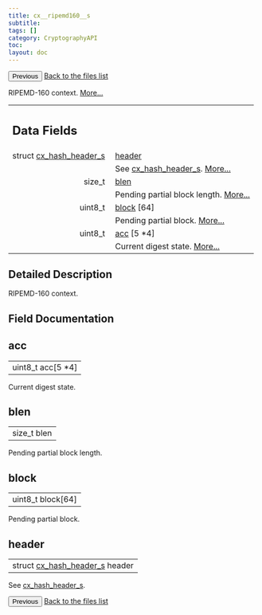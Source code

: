 ```yaml
---
title: cx__ripemd160__s
subtitle:
tags: []
category: CryptographyAPI
toc:
layout: doc
---
```


<button class="uk-button uk-button-default uk-button-small uk-margin-medium-top" onclick="history.back()">Previous</button>
<a class="uk-button uk-button-default uk-button-small uk-margin-medium-top crypto-button" href="../../crypto-api/files">Back to the files list</a>


<p>RIPEMD-160 context.  
 <a href="../cx__ripemd160__s#details">More...</a></p>
<table class="memberdecls">
<tr class="heading"><td colspan="4"><h2 class="groupheader"><a name="pub-attribs"></a>
Data Fields</h2></td></tr>
<tr class="memitem:ad5a251d434baeed078b92d184b5b29d5"><td class="memItemLeft" align="right" valign="top">struct <a class="el" href="../cx__hash__header__s">cx_hash_header_s</a>&#160;</td><td colspan="3" class="memItemRight" valign="bottom"><a class="el" href="../cx__ripemd160__s#ad5a251d434baeed078b92d184b5b29d5">header</a></td></tr>
<tr class="memdesc:ad5a251d434baeed078b92d184b5b29d5"><td class="mdescLeft">&#160;</td><td colspan="3" class="mdescRight">See <a class="el" href="../cx__hash__header__s" title="Common message digest context, used as abstract type. ">cx_hash_header_s</a>.  <a href="#ad5a251d434baeed078b92d184b5b29d5">More...</a><br /></td></tr>
<tr class="memitem:a01b3030b6f1b1247ba11bd7fdee173b6"><td class="memItemLeft" align="right" valign="top">size_t&#160;</td><td colspan="3" class="memItemRight" valign="bottom"><a class="el" href="../cx__ripemd160__s#a01b3030b6f1b1247ba11bd7fdee173b6">blen</a></td></tr>
<tr class="memdesc:a01b3030b6f1b1247ba11bd7fdee173b6"><td class="mdescLeft">&#160;</td><td colspan="3" class="mdescRight">Pending partial block length.  <a href="#a01b3030b6f1b1247ba11bd7fdee173b6">More...</a><br /></td></tr>
<tr class="memitem:ab57f35be75021d367d3e9eedc56e3ee2"><td class="memItemLeft" align="right" valign="top">uint8_t&#160;</td><td colspan="3" class="memItemRight" valign="bottom"><a class="el" href="../cx__ripemd160__s#ab57f35be75021d367d3e9eedc56e3ee2">block</a> [64]</td></tr>
<tr class="memdesc:ab57f35be75021d367d3e9eedc56e3ee2"><td class="mdescLeft">&#160;</td><td colspan="3" class="mdescRight">Pending partial block.  <a href="#ab57f35be75021d367d3e9eedc56e3ee2">More...</a><br /></td></tr>
<tr class="memitem:ab46e5c3fb8e5550d9def55c3b8924f8a"><td class="memItemLeft" align="right" valign="top">uint8_t&#160;</td><td colspan="3" class="memItemRight" valign="bottom"><a class="el" href="../cx__ripemd160__s#ab46e5c3fb8e5550d9def55c3b8924f8a">acc</a> [5 *4]</td></tr>
<tr class="memdesc:ab46e5c3fb8e5550d9def55c3b8924f8a"><td class="mdescLeft">&#160;</td><td colspan="3" class="mdescRight">Current digest state.  <a href="#ab46e5c3fb8e5550d9def55c3b8924f8a">More...</a><br /></td></tr>
</table>
<a name="details" id="details"></a>

## Detailed Description

<div class="textblock"><p>RIPEMD-160 context. </p>
</div><h2 class="groupheader">Field Documentation</h2>
<a id="ab46e5c3fb8e5550d9def55c3b8924f8a"></a>
<h2 class="memtitle">acc</h2>

<div class="memitem">
<div class="memproto">
      <table class="memname">
        <tr>
          <td class="memname">uint8_t acc[5 *4]</td>
        </tr>
      </table>
</div><div class="memdoc">

<p>Current digest state. </p>

</div>
</div>
<a id="a01b3030b6f1b1247ba11bd7fdee173b6"></a>
<h2 class="memtitle">blen</h2>

<div class="memitem">
<div class="memproto">
      <table class="memname">
        <tr>
          <td class="memname">size_t blen</td>
        </tr>
      </table>
</div><div class="memdoc">

<p>Pending partial block length. </p>

</div>
</div>
<a id="ab57f35be75021d367d3e9eedc56e3ee2"></a>
<h2 class="memtitle">block</h2>

<div class="memitem">
<div class="memproto">
      <table class="memname">
        <tr>
          <td class="memname">uint8_t block[64]</td>
        </tr>
      </table>
</div><div class="memdoc">

<p>Pending partial block. </p>

</div>
</div>
<a id="ad5a251d434baeed078b92d184b5b29d5"></a>
<h2 class="memtitle">header</h2>

<div class="memitem">
<div class="memproto">
      <table class="memname">
        <tr>
          <td class="memname">struct <a class="el" href="../cx__hash__header__s">cx_hash_header_s</a> header</td>
        </tr>
      </table>
</div><div class="memdoc">

<p>See <a class="el" href="../cx__hash__header__s" title="Common message digest context, used as abstract type. ">cx_hash_header_s</a>. </p>

</div>
</div>
<button class="uk-button uk-button-default uk-button-small uk-margin-medium-top" onclick="history.back()">Previous</button>
<a class="uk-button uk-button-default uk-button-small uk-margin-medium-top crypto-button" href="../../crypto-api/files">Back to the files list</a>
